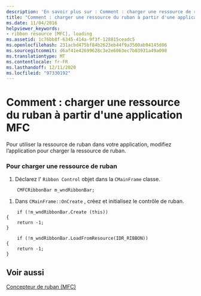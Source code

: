 ```yaml
---
description: 'En savoir plus sur : Comment : charger une ressource de ruban à partir d’une application MFC'
title: "Comment : charger une ressource du ruban à partir d'une application MFC"
ms.date: 11/04/2016
helpviewer_keywords:
- ribbon resource [MFC], loading
ms.assetid: 1c76bb8f-6345-414a-9f3f-128815ceadc5
ms.openlocfilehash: 231acbd475bf84b2623eb44f9a3500ab94145d06
ms.sourcegitcommit: d6af41e42699628c3e2e6063ec7b03931a49a098
ms.translationtype: MT
ms.contentlocale: fr-FR
ms.lasthandoff: 12/11/2020
ms.locfileid: "97330192"
---
```

# <a name="how-to-load-a-ribbon-resource-from-an-mfc-application"></a>Comment : charger une ressource du ruban à partir d'une application MFC

Pour utiliser la ressource de ruban dans votre application, modifiez l’application pour charger la ressource de ruban.

### <a name="to-load-a-ribbon-resource"></a>Pour charger une ressource de ruban

1. Déclarez l' `Ribbon Control` objet dans la `CMainFrame` classe.

```
    CMFCRibbonBar m_wndRibbonBar;
```

1. Dans `CMainFrame::OnCreate` , créez et initialisez le contrôle de ruban.

```
    if (!m_wndRibbonBar.Create (this))
{
    return -1;
}

    if (!m_wndRibbonBar.LoadFromResource(IDR_RIBBON))
{
    return -1;
}
```

## <a name="see-also"></a>Voir aussi

[Concepteur de ruban (MFC)](ribbon-designer-mfc.md)
